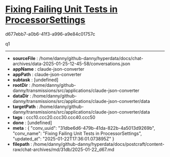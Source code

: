 # [Fixing Failing Unit Tests in ProcessorSettings](https://claude.ai/chat/31dbe6d6-479b-41da-822b-4a5013d9269b)

d677ebb7-a0b6-41f3-a996-a9e84c01757c

q1

---

* **sourceFile** : /home/danny/github-danny/hyperdata/docs/chat-archives/data-2025-01-25-12-45-58/conversations.json
* **appName** : claude-json-converter
* **appPath** : claude-json-converter
* **subtask** : [undefined]
* **rootDir** : /home/danny/github-danny/transmissions/src/applications/claude-json-converter
* **dataDir** : /home/danny/github-danny/transmissions/src/applications/claude-json-converter/data
* **targetPath** : /home/danny/github-danny/transmissions/src/applications/claude-json-converter/data
* **tags** : ccc10.ccc20.ccc30.ccc40.ccc50
* **done** : [undefined]
* **meta** : {
  "conv_uuid": "31dbe6d6-479b-41da-822b-4a5013d9269b",
  "conv_name": "Fixing Failing Unit Tests in ProcessorSettings",
  "updated_at": "2025-01-22T17:36:01.073895Z"
}
* **filepath** : /home/danny/github-danny/hyperdata/docs/postcraft/content-raw/chat-archives/md/31db/2025-01-22_d67.md